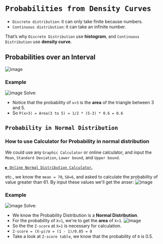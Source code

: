 # `Probabilities from Density Curves`

- `Discrete distribution`: it can only take finite because numbers.
- `Continuous distribution`: it can take an infinite number.

That’s why `Discrete Distribution` use **histogram**,
and `Continuous Distribution` use **density curve**.



## Probabilities over an Interval

![image](https://user-images.githubusercontent.com/14041622/44142187-08eb64b0-a0b2-11e8-8d14-41ad3e017116.png)


### Example
![image](https://user-images.githubusercontent.com/14041622/44454234-90548f00-a62d-11e8-9b66-391e8b50a763.png)
Solve:
- Notice that the probability of `x>3` is the **area** of the triangle between 3 and 5.
- So `P(x>3) = Area(3 to 5) = 1/2 * (5-3) * 0.6 = 0.6`


## `Probability in Normal Distribution`

### How to use Calculator for Probability in normal distribution
We could use any `Graphic Calculator` or online calculator, and input the `Mean`, `Standard Deviation`, `Lower bound`, and `Upper bound`.

[`▶︎ Online Normal Distribution Calculator`.](http://onlinestatbook.com/2/calculators/normal_dist.html)

etc., we know the `mean = 70`, `SD=6`, and asked to calculate the probability of value greater than 61.
By input these values we'll get the anser:
![image](https://user-images.githubusercontent.com/14041622/44455354-6c467d00-a630-11e8-814f-f6225da9026c.png)


### Example
![image](https://user-images.githubusercontent.com/14041622/44454591-77001280-a62e-11e8-865e-943f1c301d66.png)
Solve:
- We know the Probability Distribution is a **Normal Distribution**.
- For the probability of `X<1`, we're to get the **area** of `X<1`.
![image](https://user-images.githubusercontent.com/14041622/44454691-c0506200-a62e-11e8-884a-913bf7135748.png)
- So the the `Z-score` at `X=1` is necessary for calculation. 
- `Z-score = (X-μ)/σ = (1 - 1)/0.05 = 0`
- Take a look at `Z-score table`, we know that the probability of `0` is 0.5.

